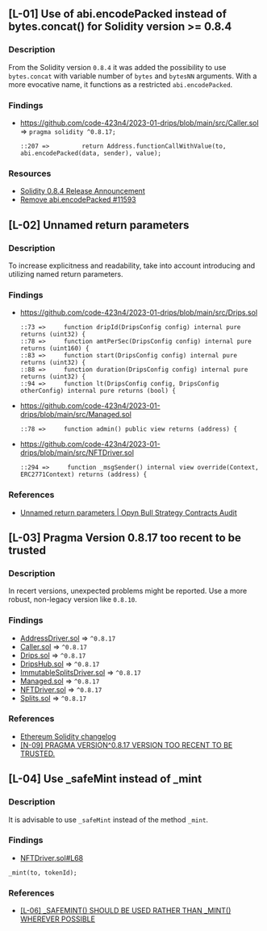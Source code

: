 ## [L-01] Use of abi.encodePacked instead of bytes.concat() for Solidity version >= 0.8.4

### Description

From the Solidity version `0.8.4` it was added the possibility to use `bytes.concat` with variable number of `bytes` and `bytesNN` arguments. With a more evocative name, it functions as a restricted `abi.encodePacked`.

### Findings

- https://github.com/code-423n4/2023-01-drips/blob/main/src/Caller.sol => `pragma solidity ^0.8.17;`
  ```Solidity
  ::207 =>         return Address.functionCallWithValue(to, abi.encodePacked(data, sender), value);
  ```

### Resources

- [Solidity 0.8.4 Release Announcement](https://blog.soliditylang.org/2021/04/21/solidity-0.8.4-release-announcement/)
- [Remove abi.encodePacked #11593](https://github.com/ethereum/solidity/issues/11593)


## [L-02] Unnamed return parameters

### Description

To increase explicitness and readability, take into account introducing and utilizing named return parameters.

### Findings

- https://github.com/code-423n4/2023-01-drips/blob/main/src/Drips.sol
  ```Solidity
  ::73 =>     function dripId(DripsConfig config) internal pure returns (uint32) {
  ::78 =>     function amtPerSec(DripsConfig config) internal pure returns (uint160) {
  ::83 =>     function start(DripsConfig config) internal pure returns (uint32) {
  ::88 =>     function duration(DripsConfig config) internal pure returns (uint32) {
  ::94 =>     function lt(DripsConfig config, DripsConfig otherConfig) internal pure returns (bool) {
  ```
- https://github.com/code-423n4/2023-01-drips/blob/main/src/Managed.sol
  ```Solidity
  ::78 =>     function admin() public view returns (address) {
  ```
- https://github.com/code-423n4/2023-01-drips/blob/main/src/NFTDriver.sol
  ```Solidity
  ::294 =>     function _msgSender() internal view override(Context, ERC2771Context) returns (address) {
  ```

### References

- [Unnamed return parameters | Opyn Bull Strategy Contracts Audit](https://blog.openzeppelin.com/opyn-bull-strategy-contracts-audit/#unnamed-return-parameters)


## [L-03] Pragma Version 0.8.17 too recent to be trusted

### Description

In recert versions, unexpected problems might be reported. Use a more robust, non-legacy version like `0.8.10`.

### Findings

- [AddressDriver.sol](https://github.com/code-423n4/2023-01-drips/blob/main/src/AddressDriver.sol) => `^0.8.17`
- [Caller.sol](https://github.com/code-423n4/2023-01-drips/blob/main/src/Caller.sol) => `^0.8.17`
- [Drips.sol](https://github.com/code-423n4/2023-01-drips/blob/main/src/Drips.sol) => `^0.8.17`
- [DripsHub.sol](https://github.com/code-423n4/2023-01-drips/blob/main/src/DripsHub.sol) => `^0.8.17`
- [ImmutableSplitsDriver.sol](https://github.com/code-423n4/2023-01-drips/blob/main/src/ImmutableSplitsDriver.sol) => `^0.8.17`
- [Managed.sol](https://github.com/code-423n4/2023-01-drips/blob/main/src/Managed.sol) => `^0.8.17`
- [NFTDriver.sol](https://github.com/code-423n4/2023-01-drips/blob/main/src/NFTDriver.sol) => `^0.8.17`
- [Splits.sol](https://github.com/code-423n4/2023-01-drips/blob/main/src/Splits.sol) => `^0.8.17`

### References

- [Ethereum Solidity changelog](https://github.com/ethereum/solidity/blob/develop/Changelog.md)
- [[N-09] PRAGMA VERSION^0.8.17 VERSION TOO RECENT TO BE TRUSTED.](https://code4rena.com/reports/2022-12-caviar/#n-09-pragma-version0817--version-too-recent-to-be-trusted)


## [L-04] Use _safeMint instead of _mint

### Description

It is advisable to use `_safeMint` instead of the method `_mint`.

### Findings

- [NFTDriver.sol#L68](https://github.com/code-423n4/2023-01-drips/blob/main/src/NFTDriver.sol#L68)
```Solidity
_mint(to, tokenId);
```

### References

- [[L-06] _SAFEMINT() SHOULD BE USED RATHER THAN _MINT() WHEREVER POSSIBLE](https://code4rena.com/reports/2022-04-backed/#l-06-_safemint-should-be-used-rather-than-_mint-wherever-possible)